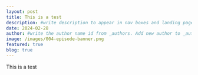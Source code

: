 ```yaml
---
layout: post
title: This is a test
description: #write description to appear in nav boxes and landing page
date: 2024-02-28 
author: #write the author name id from _authors. Add new author to _author folder if needed. This field is only applicable for hosts and admins
image: /images/004-episode-banner.png
featured: true
blog: true
---
```


This is a test